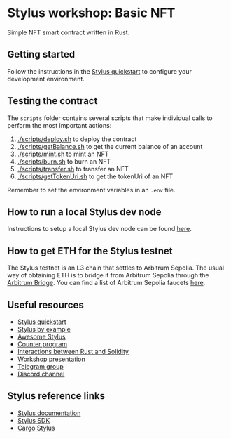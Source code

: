 # Stylus workshop: Basic NFT

Simple NFT smart contract written in Rust.

## Getting started

Follow the instructions in the [Stylus quickstart](https://docs.arbitrum.io/stylus/stylus-quickstart) to configure your development environment.

## Testing the contract

The `scripts` folder contains several scripts that make individual calls to perform the most important actions:

1. [./scripts/deploy.sh](./scripts/deploy.sh) to deploy the contract
2. [./scripts/getBalance.sh](./scripts/getBalance.sh) to get the current balance of an account
3. [./scripts/mint.sh](./scripts/mint.sh) to mint an NFT
3. [./scripts/burn.sh](./scripts/burn.sh) to burn an NFT
3. [./scripts/transfer.sh](./scripts/transfer.sh) to transfer an NFT
3. [./scripts/getTokenUri.sh](./scripts/getTokenUri.sh) to get the tokenUri of an NFT

Remember to set the environment variables in an `.env` file.

## How to run a local Stylus dev node

Instructions to setup a local Stylus dev node can be found [here](https://docs.arbitrum.io/stylus/how-tos/local-stylus-dev-node).

## How to get ETH for the Stylus testnet

The Stylus testnet is an L3 chain that settles to Arbitrum Sepolia. The usual way of obtaining ETH is to bridge it from Arbitrum Sepolia through the [Arbitrum Bridge](https://bridge.arbitrum.io/?destinationChain=stylus-testnet&sourceChain=arbitrum-sepolia). You can find a list of Arbitrum Sepolia faucets [here](https://docs.arbitrum.io/stylus/reference/testnet-information#faucets).

## Useful resources

- [Stylus quickstart](https://docs.arbitrum.io/stylus/stylus-quickstart)
- [Stylus by example](https://arbitrum-stylus-by-example.vercel.app/)
- [Awesome Stylus](https://github.com/OffchainLabs/awesome-stylus)
- [Counter program](https://github.com/OffchainLabs/stylus-workshop-counter)
- [Interactions between Rust and Solidity](https://github.com/OffchainLabs/stylus-workshop-rust-solidity/)
- [Workshop presentation](https://docs.google.com/presentation/d/1jhdKN_IwZziIKoIO_YAUqOjA44sRu8vSTXNfa_2RGkk/edit?usp=sharing)
- [Telegram group](https://t.me/arbitrum_stylus)
- [Discord channel](https://discord.com/channels/585084330037084172/1146789176939909251)

## Stylus reference links

- [Stylus documentation](https://docs.arbitrum.io/stylus/stylus-gentle-introduction)
- [Stylus SDK](https://github.com/OffchainLabs/stylus-sdk-rs)
- [Cargo Stylus](https://github.com/OffchainLabs/cargo-stylus)